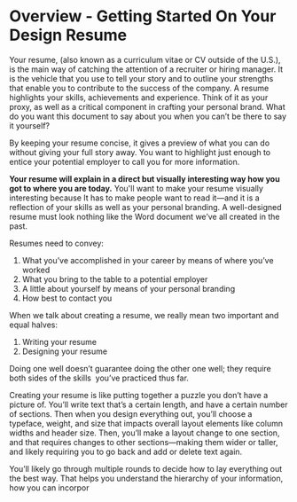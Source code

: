 # Overview - Getting Started On Your Design Resume 

Your resume, (also known as a curriculum vitae or CV outside of the U.S.), is the main way of catching the attention of a recruiter or hiring manager. It is the vehicle that you use to tell your story and to outline your strengths that enable you to contribute to the success of the company. A resume highlights your skills, achievements and experience. Think of it as your proxy, as well as a critical component in crafting your personal brand. What do you want this document to say about you when you can’t be there to say it yourself?

By keeping your resume concise, it gives a preview of what you can do without giving your full story away. You want to highlight just enough to entice your potential employer to call you for more information.

**Your resume will explain in a direct but visually interesting way how you got to where you are today.** You'll want to make your resume visually interesting because It has to make people want to read it—and it is a reflection of your skills as well as your personal branding. A well-designed resume must look nothing like the Word document we’ve all created in the past. 

Resumes need to convey:

1. What you’ve accomplished in your career by means of where you’ve worked 
2. What you bring to the table to a potential employer
3. A little about yourself by means of your personal branding
4. How best to contact you

When we talk about creating a resume, we really mean two important and equal halves:

1. Writing your resume
2. Designing your resume

Doing one well doesn’t guarantee doing the other one well; they require both sides of the skills  you’ve practiced thus far. 

Creating your resume is like putting together a puzzle you don’t have a picture of. You’ll write text that’s a certain length, and have a certain number of sections. Then when you design everything out, you’ll choose a typeface, weight, and size that impacts overall layout elements like column widths and header size. Then, you’ll make a layout change to one section, and that requires changes to other sections—making them wider or taller, and likely requiring you to go back and add or delete text again.

You’ll likely go through multiple rounds to decide how to lay everything out the best way. That helps you understand the hierarchy of your information, how you can incorpor

